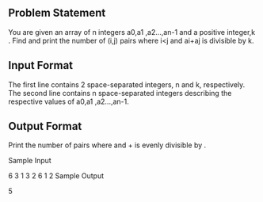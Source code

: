 ## Problem Statement
You are given an array of n integers a0,a1 ,a2...,an-1 and a positive integer,k . Find and print the number of (i,j) pairs where i<j  and  ai+aj  is divisible by k.

## Input Format

The first line contains 2 space-separated integers, n and k, respectively. 
The second line contains n space-separated integers describing the respective values of a0,a1 ,a2...,an-1.

## Output Format

Print the number of  pairs where  and  +  is evenly divisible by .

Sample Input

6 3
1 3 2 6 1 2
Sample Output

 5